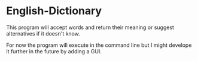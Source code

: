 # English-Dictionary

This program will accept words and return their meaning or suggest alternatives if it doesn't know.

For now the program will execute in the command line but I might develope it further in the future by adding a GUI.
